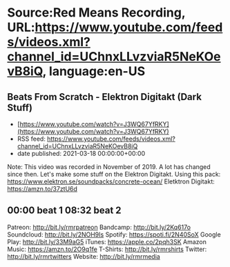 # Source:Red Means Recording, URL:https://www.youtube.com/feeds/videos.xml?channel_id=UChnxLLvzviaR5NeKOevB8iQ, language:en-US

## Beats From Scratch - Elektron Digitakt (Dark Stuff)
 - [https://www.youtube.com/watch?v=J3WQ67YfRKY](https://www.youtube.com/watch?v=J3WQ67YfRKY)
 - RSS feed: https://www.youtube.com/feeds/videos.xml?channel_id=UChnxLLvzviaR5NeKOevB8iQ
 - date published: 2021-03-18 00:00:00+00:00

Note: This video was recorded in November of 2019. A lot has changed since then.
Let's make some stuff on the Elektron Digitakt.
Using this pack: https://www.elektron.se/soundpacks/concrete-ocean/
Eletktron Digitakt: https://amzn.to/37ztU6d

00:00 beat 1
08:32 beat 2
------------------------------------
Patreon: http://bit.ly/rmrpatreon
Bandcamp: http://bit.ly/2Kq617o
Soundcloud: http://bit.ly/2NOH9Is
Spotify: https://spoti.fi/2N40SoX
Google Play: http://bit.ly/33M9aG5
iTunes: https://apple.co/2pqh3SK
Amazon Music: https://amzn.to/2O9q1fe
T-Shirts: http://bit.ly/rmrshirts
Twitter: http://bit.ly/rmrtwitters
Website: http://bit.ly/rmrmedia

